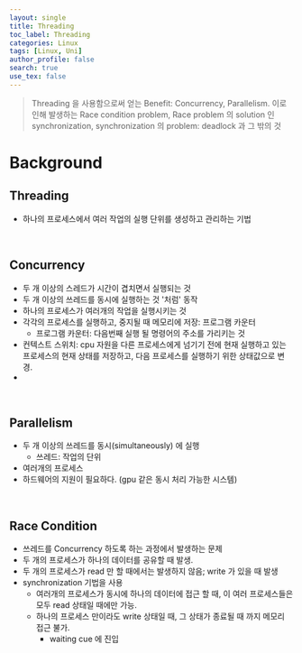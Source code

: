 ```yaml
---
layout: single
title: Threading
toc_label: Threading
categories: Linux
tags: [Linux, Uni]
author_profile: false
search: true
use_tex: false
---
```


> Threading 을 사용함으로써 얻는 Benefit: Concurrency, Parallelism.
> 이로인해 발생하는 Race condition problem, Race problem 의 solution 인 synchronization,
> synchronization 의 problem: deadlock 과 그 밖의 것

# Background

## Threading
- 하나의 프로세스에서 여러 작업의 실행 단위를 생성하고 관리하는 기법

<br>

## Concurrency
- 두 개 이상의 스레드가 시간이 겹치면서 실행되는 것
- 두 개 이상의 쓰레드를 동시에 실행하는 것 '처럼' 동작
- 하나의 프로세스가 여러개의 작업을 실행시키는 것
- 각각의 프로세스를 실행하고, 중지될 때 메모리에 저장: 프로그램 카운터
  - 프로그램 카운터: 다음번째 실행 될 명령어의 주소를 가리키는 것
- 컨텍스트 스위치: cpu 자원을 다른 프로세스에게 넘기기 전에 현재 실행하고 있는 프로세스의 현재 상태를 저장하고, 다음 프로세스를 실행하기 위한 상태값으로 변경.
- 

<br>

## Parallelism
- 두 개 이상의 쓰레드를 동시(simultaneously) 에 실행
  - 쓰레드: 작업의 단위
- 여러개의 프로세스
- 하드웨어의 지원이 필요하다. (gpu 같은 동시 처리 가능한 시스템)

<br>

## Race Condition
- 쓰레드를 Concurrency 하도록 하는 과정에서 발생하는 문제
- 두 개의 프로세스가 하나의 데이터를 공유할 때 발생.
- 두 개의 프로세스가 read 만 할 때에서는 발생하지 않음; write 가 있을 때 발생
- synchronization 기법을 사용
  - 여러개의 프로세스가 동시에 하나의 데이터에 접근 할 때, 이 여러 프로세스들은 모두 read 상태일 때에만 가능.
  - 하나의 프로세스 만이라도 write 상태일 때, 그 상태가 종료될 때 까지 메모리 접근 불가.
    - waiting cue 에 진입